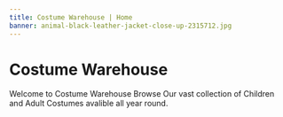 ```yaml
---
title: Costume Warehouse | Home
banner: animal-black-leather-jacket-close-up-2315712.jpg
---
```

# Costume Warehouse

Welcome to Costume Warehouse
Browse Our vast collection of Children and Adult Costumes avalible all year round.

